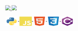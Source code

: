 
<p align="center">
  <a href="https://github.com/Igthz">
  </div>
<div style="display: inline_block"><br>
  <img height="80em" src="https://discord.c99.nl/widget/theme-1/1016119034770640916.png"/>   
  <img height="80em" src="https://github-readme-stats.vercel.app/api/top-langs/?username=Igthz&theme=dark&hide_border=false&&layout=compact"/>
</div>
<div style="display: inline_block"><br>
    <img align="top" alt="lie-Python" height="30" width="40" src="https://raw.githubusercontent.com/devicons/devicon/master/icons/python/python-original.svg">
  <img align="top" alt="lie-Js" height="30" width="40" src="https://raw.githubusercontent.com/devicons/devicon/master/icons/javascript/javascript-plain.svg">
  <img align="top" alt="lie-HTML" height="30" width="40" src="https://raw.githubusercontent.com/devicons/devicon/master/icons/html5/html5-original.svg">
  <img align="top" alt="lie-CSS" height="30" width="40" src="https://raw.githubusercontent.com/devicons/devicon/master/icons/css3/css3-original.svg">
  <img align="top" alt="lie-Csharp" height="30" width="40" src="https://raw.githubusercontent.com/devicons/devicon/master/icons/csharp/csharp-original.svg"> 
</div>


